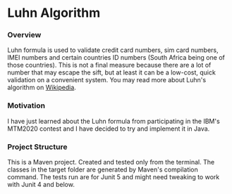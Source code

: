 # Luhn Algorithm

### Overview
Luhn formula is used to validate credit card numbers, sim card numbers, IMEI numbers and certain countries ID numbers (South Africa being one of those countries).
This is not a final measure because there are a lot of number that may escape the sift,  but at least it can be a low-cost, quick validation on a convenient system.
You may read more about Luhn's algorithm on [Wikipedia](https://en.wikipedia.org/wiki/Luhn_algorithm).

### Motivation
I have just learned about the Luhn formula from participating in the IBM's MTM2020 contest and I have decided to try and implement it in Java.

### Project Structure
This is a Maven project.  Created and tested only from the terminal.  The classes in the target folder are generated by Maven's compilation command.
The tests run are for Junit 5 and might need tweaking to work with Junit 4 and below.

